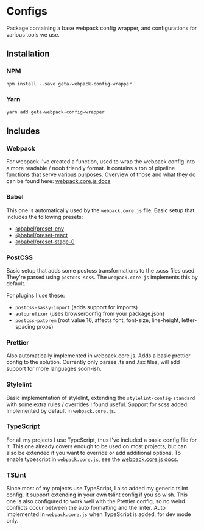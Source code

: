# Configs

Package containing a base webpack config wrapper, and configurations for various tools we use.

## Installation

### NPM

```powershell
npm install --save geta-webpack-config-wrapper
```

### Yarn

```powershell
yarn add geta-webpack-config-wrapper
```

## Includes

### Webpack

For webpack I've created a function, used to wrap the webpack config into a more readable / noob friendly format. It contains a ton of pipeline functions that serve various purposes. Overview of those and what they do can be found here: [webpack.core.js docs](docs/webpack.core.md)

### Babel

This one is automatically used by the ```webpack.core.js``` file.
Basic setup that includes the following presets:

* [@babel/preset-env](https://babeljs.io/docs/en/babel-preset-env)
* [@babel/preset-react](https://babeljs.io/docs/en/babel-preset-react)
* [@babel/preset-stage-0](https://babeljs.io/docs/en/babel-preset-stage-0)

### PostCSS

Basic setup that adds some postcss transformations to the .scss files used. They're parsed using ```postcss-scss```. The ```webpack.core.js``` implements this by default.

For plugins I use these:

* ```postcss-sassy-import``` (adds support for imports)
* ````autoprefixer```` (uses browserconfig from your package.json)
* ```postcss-pxtorem``` (root value 16, affects font, font-size, line-height, letter-spacing props)

### Prettier

Also automatically implemented in webpack.core.js. Adds a basic prettier config to the solution. Currently only parses .ts and .tsx files, will add support for more languages soon-ish.

### Stylelint

Basic implementation of stylelint, extending the ```stylelint-config-standard``` with some extra rules / overrides I found useful. Support for scss added. Implemented by default in ```webpack.core.js```.

### TypeScript

For all my projects I use TypeScript, thus I've included a basic config file for it. This one already covers enough to be used on most projects, but can also be extended if you want to override or add additional options. To enable typescript in ```webpack.core.js```, see the [webpack.core.js docs](docs/webpack.core.md).

### TSLint

Since most of my projects use TypeScript, I also added my generic tslint config. It support extending in your own tslint config if you so wish. This one is also configured to work well with the Prettier config, so no weird conflicts occur between the auto formatting and the linter. Auto implemented in ```webpack.core.js``` when TypeScript is added, for dev mode only.
